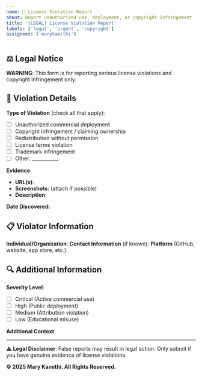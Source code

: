 ```yaml
---
name: 🚨 License Violation Report
about: Report unauthorized use, deployment, or copyright infringement
title: '[LEGAL] License Violation Report'
labels: ['legal', 'urgent', 'copyright']
assignees: ['marykamithi']
---
```


## ⚖️ Legal Notice

**WARNING**: This form is for reporting serious license violations and copyright infringement only.

## 🚨 Violation Details

**Type of Violation** (check all that apply):
- [ ] Unauthorized commercial deployment
- [ ] Copyright infringement / claiming ownership
- [ ] Redistribution without permission
- [ ] License terms violation
- [ ] Trademark infringement
- [ ] Other: ___________

**Evidence**:
- **URL(s)**: 
- **Screenshots**: (attach if possible)
- **Description**: 

**Date Discovered**: 

## 📋 Violator Information

**Individual/Organization**: 
**Contact Information** (if known): 
**Platform** (GitHub, website, app store, etc.): 

## 🔍 Additional Information

**Severity Level**:
- [ ] Critical (Active commercial use)
- [ ] High (Public deployment)
- [ ] Medium (Attribution violation)
- [ ] Low (Educational misuse)

**Additional Context**: 

---

**⚠️ Legal Disclaimer**: False reports may result in legal action. Only submit if you have genuine evidence of license violations.

**© 2025 Mary Kamithi. All Rights Reserved.**
